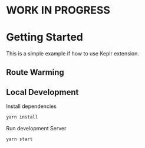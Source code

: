 # WORK IN PROGRESS

# Getting Started 
This is a simple example if how to use Keplr extension. 

## Route Warming
 
## Local Development

Install dependencies

```bash
yarn install
```

Run development Server
```bash
yarn start
```
